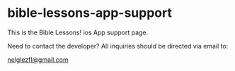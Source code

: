 # bible-lessons-app-support


This is the Bible Lessons! ios App support page.

Need to contact the developer? All inquiries should be directed via email to:

nelglezfl@gmail.com
